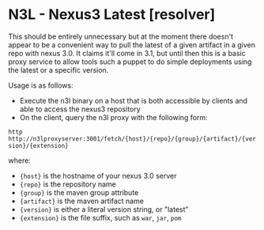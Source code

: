 # N3L - Nexus3 Latest [resolver]

This should be entirely unnecessary but at the moment there doesn't appear to be a convenient way to pull the latest of a given artifact in a given repo with nexus 3.0. It claims it'll come in 3.1, but until then this is a basic proxy service to allow tools such a puppet to do simple deployments using the latest or a specific version.

Usage is as follows:

* Execute the n3l binary on a host that is both accessible by clients and able to access the nexus3 repository
* On the client, query the n3l proxy with the following form:

`http http://n3lproxyserver:3001/fetch/{host}/{repo}/{group}/{artifact}/{version}/{extension}`

where:

* `{host}` is the hostname of your nexus 3.0 server
* `{repo}` is the repository name
* `{group}` is the maven group attribute
* `{artifact}` is the maven artifact name
* `{version}` is either a literal version string, or "latest"
* `{extension}` is the file suffix, such as `war`, `jar`, `pom`
